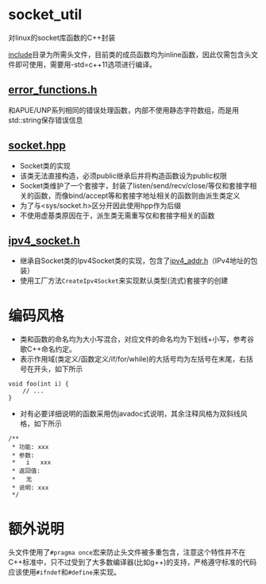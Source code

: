 # socket_util
对linux的socket库函数的C++封装

[include](include)目录为所需头文件，目前类的成员函数均为inline函数，因此仅需包含头文件即可使用，需要用-std=c++11选项进行编译。
## [error_functions.h](include/error_functions.h)
和APUE/UNP系列相同的错误处理函数，内部不使用静态字符数组，而是用std::string保存错误信息
## [socket.hpp](include/socket.hpp)
- Socket类的实现
- 该类无法直接构造，必须public继承后并将构造函数设为public权限
- Socket类维护了一个套接字，封装了listen/send/recv/close/等仅和套接字相关的函数，而像bind/accept等和套接字地址相关的函数则由派生类定义
- 为了与<sys/socket.h>区分开因此使用hpp作为后缀
- 不使用虚基类原因在于，派生类无需重写仅和套接字相关的函数
## [ipv4_socket.h](include/ipv4_socket.h)
- 继承自Socket类的Ipv4Socket类的实现，包含了[ipv4_addr.h](include/ipv4_addr.h)（IPv4地址的包装）
- 使用工厂方法`CreateIpv4Socket`来实现默认类型(流式)套接字的创建

# 编码风格
- 类和函数的命名均为大小写混合，对应文件的命名均为下划线+小写，参考谷歌C++命名约定。
- 表示作用域(类定义/函数定义/if/for/while)的大括号均为左括号在末尾，右括号在开头，如下所示
```
void foo(int i) {
    // ...
}
```
- 对有必要详细说明的函数采用仿javadoc式说明，其余注释风格为双斜线风格，如下所示
```
/**
 * 功能: xxx
 * 参数:
 *   i   xxx
 * 返回值:
 *   无
 * 说明: xxx
 */
```

# 额外说明
头文件使用了`#pragma once`宏来防止头文件被多重包含，注意这个特性并不在C++标准中，只不过受到了大多数编译器(比如g++)的支持，严格遵守标准的代码应该使用`#ifndef`和`#define`来实现。
